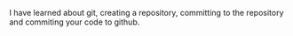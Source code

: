 I have learned about git, creating a repository, committing to the repository and commiting your code to github.
